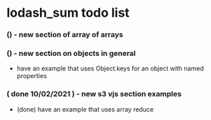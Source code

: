 # lodash_sum todo list

### () - new section of array of arrays

### () - new section on objects in general
* have an example that uses Object.keys for an object with named properties

### ( done 10/02/2021 ) - new s3 vjs section examples
* (done) have an example that uses array reduce
